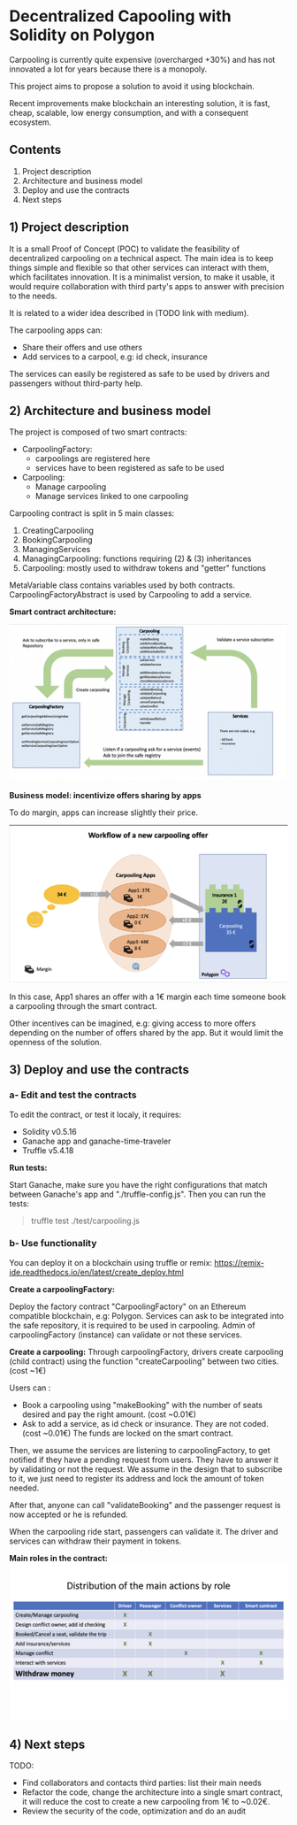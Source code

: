 # Decentralized Capooling with Solidity on Polygon

Carpooling is currently quite expensive (overcharged +30%) and has not innovated a lot for years because there is a monopoly.

This project aims to propose a solution to avoid it using blockchain.

Recent improvements make blockchain an interesting solution, it is fast, cheap, scalable, low energy consumption, and with a consequent ecosystem.

## Contents
1. Project description
2. Architecture and business model
3. Deploy and use the contracts
4. Next steps

## 1) Project description

It is a small Proof of Concept (POC) to validate the feasibility of decentralized carpooling on a technical aspect.
The main idea is to keep things simple and flexible so that other services can interact with them, which facilitates innovation.
It is a minimalist version, to make it usable, it would require collaboration with third party's apps to answer with precision to the needs.

It is related to a wider idea described in (TODO link with medium).

The carpooling apps can:
- Share their offers and use others
- Add services to a carpool, e.g: id check, insurance

The services can easily be registered as safe to be used by drivers and passengers without third-party help.

## 2) Architecture and business model

The project is composed of two smart contracts:
- CarpoolingFactory:
  - carpoolings are registered here
  - services have to been registered as safe to be used
- Carpooling:
  - Manage carpooling
  - Manage services linked to one carpooling


Carpooling contract is split in 5 main classes:
1. CreatingCarpooling
2. BookingCarpooling
3. ManagingServices
4. ManagingCarpooling: functions requiring (2) & (3) inheritances
5. Carpooling: mostly used to withdraw tokens and "getter" functions

MetaVariable class contains variables used by both contracts.
CarpoolingFactoryAbstract is used by Carpooling to add a service.

**Smart contract architecture:**

![This is an image](/images/carpooling-archi.png)


**Business model: incentivize offers sharing by apps**

To do margin, apps can increase slightly their price.

![This is an image](/images/carpooling-worflow-offer.png)

In this case, App1 shares an offer with a 1€ margin each time someone book a carpooling through the smart contract.

Other incentives can be imagined, e.g: giving access to more offers depending on the number of offers shared by the app. 
But it would limit the openness of the solution. 

## 3) Deploy and use the contracts

### a- Edit and test the contracts
To edit the contract, or test it localy, it requires:
- Solidity v0.5.16
- Ganache app and ganache-time-traveler
- Truffle v5.4.18

**Run tests:**

Start Ganache, make sure you have the right configurations that match between Ganache's app and "./truffle-config.js".
Then you can run the tests:
>truffle test ./test/carpooling.js

### b- Use functionality
You can deploy it on a blockchain using truffle or remix: https://remix-ide.readthedocs.io/en/latest/create_deploy.html

**Create a carpoolingFactory:**

Deploy the factory contract "CarpoolingFactory" on an Ethereum compatible blockchain, e.g: Polygon.
Services can ask to be integrated into the safe repository, it is required to be used in carpooling.
Admin of carpoolingFactory (instance) can validate or not these services.

**Create a carpooling:**
Through carpoolingFactory, drivers create carpooling (child contract) using the function "createCarpooling" between two cities.
(cost ~1€)

Users can :
- Book a carpooling using "makeBooking" with the number of seats desired and pay the right amount. (cost ~0.01€)
- Ask to add a service, as id check or insurance. They are not coded. (cost ~0.01€)
The funds are locked on the smart contract.

Then, we assume the services are listening to carpoolingFactory, to get notified if they have a pending request from users.
They have to answer it by validating or not the request. 
We assume in the design that to subscribe to it, we just need to register its address and lock the amount of token needed.

After that, anyone can call "validateBooking" and the passenger request is now accepted or he is refunded.

When the carpooling ride start, passengers can validate it. 
The driver and services can withdraw their payment in tokens.

**Main roles in the contract:**
![This is an image](/images/carpooling-roles.png)

## 4) Next steps

TODO:
- Find collaborators and contacts third parties: list their main needs
- Refactor the code, change the architecture into a single smart contract, it will reduce the cost to create a new carpooling from 1€ to ~0.02€. 
- Review the security of the code, optimization and do an audit
